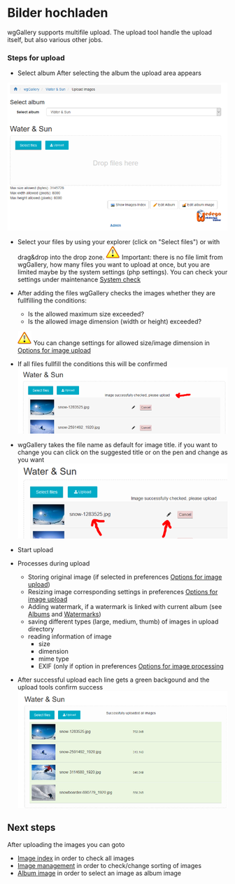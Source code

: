 # Bilder hochladen

wgGallery supports multifile upload. The upload tool handle the upload itself, but also various other jobs.

### Steps for upload

* Select album After selecting the album the upload area appears

![](../../.gitbook/assets/upload1.png)

* Select your files by using your explorer \(click on "Select files"\) or with drag&drop into the drop zone.  ![](../../.gitbook/assets/important.png) Important: there is no file limit from wgGallery, how many files you want to upload at once, but you are limited maybe by the system settings \(php settings\). You can check your settings under maintenance [System check](../administration-menu/maintenance/system-check.md)
* After adding the files wgGallery checks the images whether they are fullfilling the conditions:

  * Is the allowed maximum size exceeded?
  * Is the allowed image dimension \(width or height\) exceeded?

  ![](../../.gitbook/assets/important.png) You can change settings for allowed size/image dimension in [Options for image upload](../preferences/options-for-image-upload.md)

* If all files fullfill the conditions this will be confirmed ![](../../.gitbook/assets/upload2.png)
* wgGallery takes the file name as default for image title. if you want to change you can click on the suggested title or on the pen and change as you want  ![](../../.gitbook/assets/upload3.png) 
* Start upload
* Processes during upload
  * Storing original image \(if selected in preferences [Options for image upload](../preferences/options-for-image-upload.md)\)
  * Resizing image corresponding settings in preferences [Options for image upload](../preferences/options-for-image-upload.md)
  * Adding watermark, if a watermark is linked with current album \(see [Albums](../administration-menu/albums.md) and [Watermarks](../administration-menu/watermarks.md)\)
  * saving different types \(large, medium, thumb\) of images in upload directory
  * reading information of image
    * size
    * dimension
    * mime type
    * EXIF \(only if option in preferences [Options for image processing](../preferences/options-for-image-processing.md)
* After successful upload each line gets a green backgound and the upload tools confirm success  ![](../../.gitbook/assets/upload4.png) 

## Next steps

After uploading the images you can goto

* [Image index](image-index.md) in order to check all images
* [Image management](image-management.md) in order to check/change sorting of images
* [Album image](album-image.md) in order to select an image as album image


